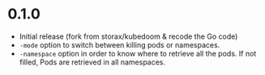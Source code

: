 # 0.1.0

* Initial release (fork from storax/kubedoom & recode the Go code)
* `-mode` option to switch between killing pods or namespaces.
* `-namespace` option in order to know where to retrieve all the pods. If not filled, Pods are retrieved in all namespaces.